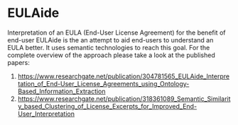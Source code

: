 # EULAide
Interpretation of an EULA (End-User License Agreement) for the benefit of end-user
EULAide is the an attempt to aid end-users to understand an EULA better. It uses semantic technologies to reach this goal. 
For the complete overview of the approach please take a look at the published papers: 
1. https://www.researchgate.net/publication/304781565_EULAide_Interpretation_of_End-User_License_Agreements_using_Ontology-Based_Information_Extraction
2. https://www.researchgate.net/publication/318361089_Semantic_Similarity_based_Clustering_of_License_Excerpts_for_Improved_End-User_Interpretation
